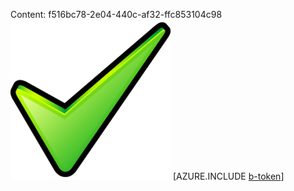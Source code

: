 Content: f516bc78-2e04-440c-af32-ffc853104c98![image](dc095eb3-4215-4bea-a70a-f0025d89d8ed.png)
[AZURE.INCLUDE [b-token](1ec71a33-74a0-48d3-8386-d1ebf158891c.md)]
